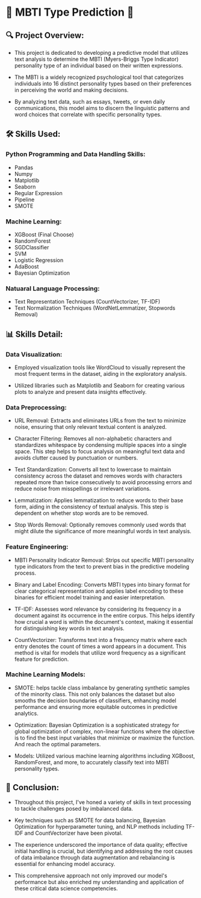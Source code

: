 # 🧠 MBTI Type Prediction 🧩

## 🔍 Project Overview:
* This project is dedicated to developing a predictive model that utilizes text analysis to determine the MBTI (Myers-Briggs Type Indicator) personality type of an individual based on their written expressions.
  
* The MBTI is a widely recognized psychological tool that categorizes individuals into 16 distinct personality types based on their preferences in perceiving the world and making decisions.
  
* By analyzing text data, such as essays, tweets, or even daily communications, this model aims to discern the linguistic patterns and word choices that correlate with specific personality types.

## 🛠️ Skills Used:
### Python Programming and Data Handling Skills:
* Pandas
* Numpy
* Matplotlib
* Seaborn
* Regular Expression
* Pipeline
* SMOTE
### Machine Learning:
* XGBoost (Final Choose)
* RandomForest
* SGDClassifier
* SVM
* Logistic Regression
* AdaBoost
* Bayesian Optimization
### Natuaral Language Processing:
* Text Representation Techniques (CountVectorizer, TF-IDF)
* Text Normalization Techniques (WordNetLemmatizer, Stopwords Removal)
  
## 📊 Skills Detail:
### Data Visualization:
* Employed visualization tools like WordCloud to visually represent the most frequent terms in the dataset, aiding in the exploratory analysis.
  
* Utilized libraries such as Matplotlib and Seaborn for creating various plots to analyze and present data insights effectively.
### Data Preprocessing:
* URL Removal: Extracts and eliminates URLs from the text to minimize noise, ensuring that only relevant textual content is analyzed.
  
* Character Filtering: Removes all non-alphabetic characters and standardizes whitespace by condensing multiple spaces into a single space. This step helps to focus analysis on meaningful text data and avoids clutter caused by punctuation or numbers.
  
* Text Standardization: Converts all text to lowercase to maintain consistency across the dataset and removes words with characters repeated more than twice consecutively to avoid processing errors and reduce noise from misspellings or irrelevant variations.
  
* Lemmatization: Applies lemmatization to reduce words to their base form, aiding in the consistency of textual analysis. This step is dependent on whether stop words are to be removed.
  
* Stop Words Removal: Optionally removes commonly used words that might dilute the significance of more meaningful words in text analysis.
  
### Feature Engineering:
* MBTI Personality Indicator Removal: Strips out specific MBTI personality type indicators from the text to prevent bias in the predictive modeling process.
  
* Binary and Label Encoding: Converts MBTI types into binary format for clear categorical representation and applies label encoding to these binaries for efficient model training and easier interpretation.

* TF-IDF: Assesses word relevance by considering its frequency in a document against its occurrence in the entire corpus. This helps identify how crucial a word is within the document's context, making it essential for distinguishing key words in text analysis.

* CountVectorizer: Transforms text into a frequency matrix where each entry denotes the count of times a word appears in a document. This method is vital for models that utilize word frequency as a significant feature for prediction.

### Machine Learning Models:
* SMOTE: helps tackle class imbalance by generating synthetic samples of the minority class. This not only balances the dataset but also smooths the decision boundaries of classifiers, enhancing model performance and ensuring more equitable outcomes in predictive analytics.

* Optimization: Bayesian Optimization is a sophisticated strategy for global optimization of complex, non-linear functions where the objective is to find the best input variables that minimize or maximize the function. And reach the optimal parameters.

* Models: Utilized various machine learning algorithms including XGBoost, RandomForest, and more, to accurately classify text into MBTI personality types. 

## 🎯 Conclusion:
* Throughout this project, I've honed a variety of skills in text processing to tackle challenges posed by imbalanced data. 

* Key techniques such as SMOTE for data balancing, Bayesian Optimization for hyperparameter tuning, and NLP methods including TF-IDF and CountVectorizer have been pivotal. 

* The experience underscored the importance of data quality; effective initial handling is crucial, but identifying and addressing the root causes of data imbalance through data augmentation and rebalancing is essential for enhancing model accuracy. 

* This comprehensive approach not only improved our model's performance but also enriched my understanding and application of these critical data science competencies.





